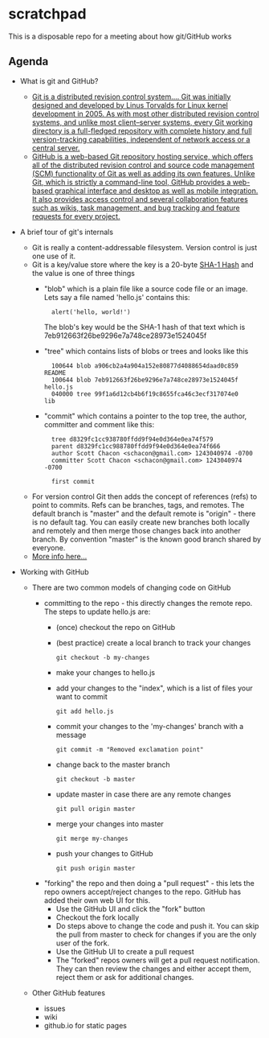 # scratchpad
This is a disposable repo for a meeting about how git/GitHub works

## Agenda

- What is git and GitHub?
    - [Git is a distributed revision control system.... Git was initially designed and developed by Linus Torvalds for Linux kernel development in 2005. As with most other distributed revision control systems, and unlike most client–server systems, every Git working directory is a full-fledged repository with complete history and full version-tracking capabilities, independent of network access or a central server.](http://en.wikipedia.org/wiki/Git_%28software%29)
    - [GitHub is a web-based Git repository hosting service, which offers all of the distributed revision control and source code management (SCM) functionality of Git as well as adding its own features. Unlike Git, which is strictly a command-line tool, GitHub provides a web-based graphical interface and desktop as well as mobile integration. It also provides access control and several collaboration features such as wikis, task management, and bug tracking and feature requests for every project.](http://en.wikipedia.org/wiki/GitHub)

- A brief tour of git's internals
    - Git is really a content-addressable filesystem.  Version control is just one use of it.
    - Git is a key/value store where the key is a 20-byte [SHA-1 Hash](http://en.wikipedia.org/wiki/SHA-1) and the value is one of three things
        - "blob" which is a plain file like a source code file or an image.  Lets say a file named 'hello.js' contains this:
        
                alert('hello, world!')
            The blob's key would be the SHA-1 hash of that text which is 7eb912663f26be9296e7a748ce28973e1524045f
        - "tree" which contains lists of blobs or trees and looks like this
        
                100644 blob a906cb2a4a904a152e80877d4088654daad0c859      README
                100644 blob 7eb912663f26be9296e7a748ce28973e1524045f      hello.js
                040000 tree 99f1a6d12cb4b6f19c8655fca46c3ecf317074e0      lib

        - "commit" which contains a pointer to the top tree, the author, committer and comment like this:
        
                tree d8329fc1cc938780ffdd9f94e0d364e0ea74f579
                parent d8329fc1cc988780ffdd9f94e0d364e0ea74f666
                author Scott Chacon <schacon@gmail.com> 1243040974 -0700
                committer Scott Chacon <schacon@gmail.com> 1243040974 -0700

                first commit
    - For version control Git then adds the concept of references (refs) to point to commits.  Refs can be branches, tags, and remotes.  The default branch is "master" and the default remote is "origin" - there is no default tag.  You can easily create new branches both locally and remotely and then merge those changes back into another branch.  By convention "master" is the known good branch shared by everyone.
    - [More info here...](http://git-scm.com/book/en/v1/Git-Internals)

- Working with GitHub
    - There are two common models of changing code on GitHub
        - committing to the repo - this directly changes the remote repo.  The steps to update hello.js are:
          - (once) checkout the repo on GitHub
          - (best practice) create a local branch to track your changes
          
                git checkout -b my-changes
              
          - make your changes to hello.js
          - add your changes to the "index", which is a list of files your want to commit
          
                git add hello.js
              
          - commit your changes to the 'my-changes' branch with a message
          
                git commit -m "Removed exclamation point"
              
          - change back to the master branch
          
                git checkout -b master
              
          - update master in case there are any remote changes
          
                git pull origin master
              
          - merge your changes into master
          
                git merge my-changes
              
          - push your changes to GitHub
          
                git push origin master
              
        - "forking" the repo and then doing a "pull request" - this lets the repo owners accept/reject changes to the repo.  GitHub has added their own web UI for this.
          - Use the GitHub UI and click the "fork" button
          - Checkout the fork locally
          - Do steps above to change the code and push it.  You can skip the pull from master to check for changes if you are the only user of the fork.
          - Use the GitHub UI to create a pull request
          - The "forked" repos owners will get a pull request notification.  They can then review the changes and either accept them, reject them or ask for additional changes.
          
    - Other GitHub features
        -  issues
        -  wiki
        -  github.io for static pages
        

